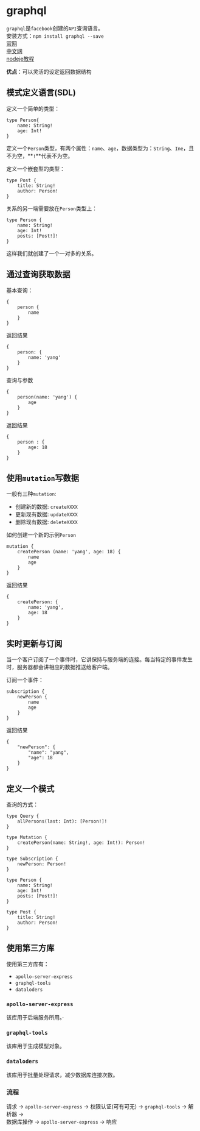 # graphql

`graphql`是`facebook`创建的`API`查询语言。  
安装方式：`npm install graphql --save`  
[官网](http://graphql.org/graphql-js/)  
[中文网](http://graphql.cn/)  
[nodeje教程](https://www.howtographql.com/graphql-js/1-getting-started/)  

**优点**：可以灵活的设定返回数据结构  

## 模式定义语言(SDL)

定义一个简单的类型：  

```
type Person{
	name: String!
	age: Int!
}
```  

定义一个`Person`类型，有两个属性：`name`、`age`，数据类型为：`String`、`Ine`，且不为空，**`!`**代表不为空。  
  
定义一个嵌套型的类型：
  
```
type Post {
	title: String!
	author: Person!
}
```  

关系的另一端需要放在`Person`类型上：  

```
type Person {
	name: String!
	age: Int!
	posts: [Post!]!
}
```

这样我们就创建了一个一对多的关系。  

## 通过查询获取数据

基本查询：  
  
```
{
	person {
		name
	}
}
```  

返回结果  

```
{
	person: {
		name: 'yang'
	}
}
```  
  
查询与参数  
  
```
{
	person(name: 'yang') {
		age
	}
}
```  
  
返回结果  

```
{
	person : {
		age: 18
	}
}
```  
  
## 使用`mutation`写数据  

一般有三种`mutation`:  

-  创建新的数据: `createXXXX`  
-  更新现有数据: `updateXXXX`  
-  删除现有数据: `deleteXXXX`  

如何创建一个新的示例`Person`  

```
mutation {
	createPerson (name: 'yang', age: 18) {
		name
		age
	}
}
```  

返回结果

```
{
	createPerson: {
		name: 'yang',
		age: 18
	}
}
```  

## 实时更新与订阅

当一个客户订阅了一个事件时，它讲保持与服务端的连接。每当特定的事件发生时，服务器都会讲相应的数据推送给客户端。  
  
订阅一个事件：  
  
```
subscription {
	newPerson {
   		name
   		age
	}
}
```  

返回结果  

```
{
	"newPerson": {
   		"name": "yang",
   		"age": 18
	}
}
```  

## 定义一个模式  
  
查询的方式：  

```
type Query {
  	allPersons(last: Int): [Person!]!
}

type Mutation {
  	createPerson(name: String!, age: Int!): Person!
}

type Subscription {
  	newPerson: Person!
}

type Person {
  	name: String!
  	age: Int!
  	posts: [Post!]!
}

type Post {
  	title: String!
  	author: Person!
}
```

## 使用第三方库

使用第三方库有：  

-  `apollo-server-express`
-  `graphql-tools`
-  `dataloders`  

### `apollo-server-express`

该库用于后端服务所用。·  

### `graphql-tools`

该库用于生成模型对象。  

### `dataloders`

该库用于批量处理请求，减少数据库连接次数。
  
### 流程  

请求 -> `apollo-server-express` -> 权限认证(可有可无) -> `graphql-tools`  -> 解析器 ->  
数据库操作 -> `apollo-server-express` -> 响应